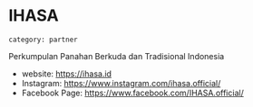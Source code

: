 # IHASA
`category: partner`

Perkumpulan Panahan Berkuda dan Tradisional Indonesia
- website: https://ihasa.id
- Instagram: https://www.instagram.com/ihasa.official/
- Facebook Page: https://www.facebook.com/IHASA.official/
